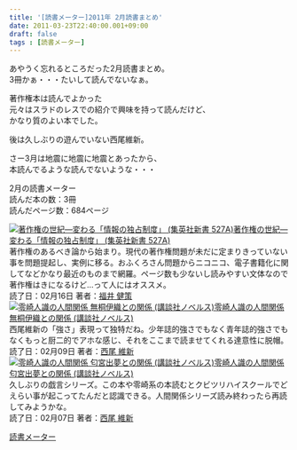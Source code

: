 ```yaml
---
title: '[読書メーター]2011年 2月読書まとめ'
date: 2011-03-23T22:40:00.001+09:00
draft: false
tags : [読書メーター]
---
```


あやうく忘れるところだった2月読書まとめ。  
3冊かぁ・・・たいして読んでないなぁ。  
  
著作権本は読んでよかった  
元々はスラドのレスでの紹介で興味を持って読んだけど、  
かなり質のよい本でした。  
  
後は久しぶりの遊んでいない西尾維新。  
  
  
さー3月は地震に地震に地震とあったから、  
本読んでるような読んでないような・・・  
  
  
2月の読書メーター  
読んだ本の数：3冊  
読んだページ数：684ページ  
  
[![著作権の世紀―変わる「情報の独占制度」 (集英社新書 527A)](http://ecx.images-amazon.com/images/I/412uza7eWRL._SL75_.jpg)](http://book.akahoshitakuya.com/cmt/9761704 "著作権の世紀―変わる「情報の独占制度」 (集英社新書 527A)")[著作権の世紀―変わる「情報の独占制度」 (集英社新書 527A)](http://book.akahoshitakuya.com/cmt/9761704 "著作権の世紀―変わる「情報の独占制度」 (集英社新書 527A)")  
著作権のあるべき論から始まり。現代の著作権問題が未だに定まりきっていない事を問題提起し、実例に移る。おふくろさん問題からニコニコ、電子書籍化に関してなどかなり最近のものまで網羅。ページ数も少ないし読みやすい文体なので著作権はきになるけど…って人にはオススメ。  
読了日：02月16日 著者：[福井 健策](http://book.akahoshitakuya.com/s&q=%E7%A6%8F%E4%BA%95%20%E5%81%A5%E7%AD%96)  
[![零崎人識の人間関係 無桐伊織との関係 (講談社ノベルス)](http://ecx.images-amazon.com/images/I/515yatSg6BL._SL75_.jpg)](http://book.akahoshitakuya.com/cmt/9761624 "零崎人識の人間関係 無桐伊織との関係 (講談社ノベルス)")[零崎人識の人間関係 無桐伊織との関係 (講談社ノベルス)](http://book.akahoshitakuya.com/cmt/9761624 "零崎人識の人間関係 無桐伊織との関係 (講談社ノベルス)")  
西尾維新の「強さ」表現って独特だね。少年誌的強さでもなく青年誌的強さでもなくもっと厨二的でアホな感じ、それをここまで読ませてくれる達意性に脱帽。  
読了日：02月09日 著者：[西尾 維新](http://book.akahoshitakuya.com/s&q=%E8%A5%BF%E5%B0%BE%20%E7%B6%AD%E6%96%B0)  
[![零崎人識の人間関係 匂宮出夢との関係 (講談社ノベルス)](http://ecx.images-amazon.com/images/I/51kh-fcEk7L._SL75_.jpg)](http://book.akahoshitakuya.com/cmt/9616164 "零崎人識の人間関係 匂宮出夢との関係 (講談社ノベルス)")[零崎人識の人間関係 匂宮出夢との関係 (講談社ノベルス)](http://book.akahoshitakuya.com/cmt/9616164 "零崎人識の人間関係 匂宮出夢との関係 (講談社ノベルス)")  
久しぶりの戯言シリーズ。この本や零崎系の本読むとクビツリハイスクールでどえらい事が起こってたんだと認識できる。人間関係シリーズ読み終わったら再読してみようかな。  
読了日：02月07日 著者：[西尾 維新](http://book.akahoshitakuya.com/s&q=%E8%A5%BF%E5%B0%BE%20%E7%B6%AD%E6%96%B0)  
  
[読書メーター](http://book.akahoshitakuya.com/)